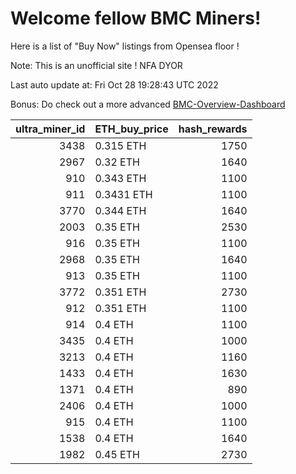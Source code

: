 # Welcome fellow BMC Miners!
Here is a list of "Buy Now" listings from Opensea floor !

Note: This is an unofficial site ! NFA DYOR

Last auto update at: Fri Oct 28 19:28:43 UTC 2022

Bonus: Do check out a more advanced [BMC-Overview-Dashboard](https://dune.com/defifunk/BMC-Overview-Dashboard)


|   ultra_miner_id | ETH_buy_price   |   hash_rewards |
|-----------------:|:----------------|---------------:|
|             3438 | 0.315 ETH       |           1750 |
|             2967 | 0.32 ETH        |           1640 |
|              910 | 0.343 ETH       |           1100 |
|              911 | 0.3431 ETH      |           1100 |
|             3770 | 0.344 ETH       |           1640 |
|             2003 | 0.35 ETH        |           2530 |
|              916 | 0.35 ETH        |           1100 |
|             2968 | 0.35 ETH        |           1640 |
|              913 | 0.35 ETH        |           1100 |
|             3772 | 0.351 ETH       |           2730 |
|              912 | 0.351 ETH       |           1100 |
|              914 | 0.4 ETH         |           1100 |
|             3435 | 0.4 ETH         |           1000 |
|             3213 | 0.4 ETH         |           1160 |
|             1433 | 0.4 ETH         |           1630 |
|             1371 | 0.4 ETH         |            890 |
|             2406 | 0.4 ETH         |           1000 |
|              915 | 0.4 ETH         |           1100 |
|             1538 | 0.4 ETH         |           1640 |
|             1982 | 0.45 ETH        |           2730 |